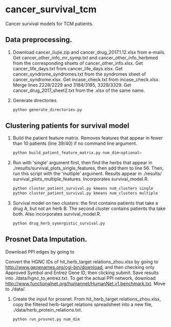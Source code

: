 # cancer_survival_tcm
Cancer survival models for TCM patients.


## Data preprocessing.

1.  Download cancer_liujie.zip and cancer_drug_2017.1.12.xlsx from e-mails.
    Get cancer_other_info_mr_symp.txt and cancer_other_info_herbmed from the
    corresponding shsets of cancer_other_info.xlsx.
    Get cancer_life_days.txt from cancer_life_days.xlsx.
    Get cancer_syndrome_syndromes.txt from the syndromes sheet of cancer_syndrome.xlsx.
    Get incase_check.txt from incase_check.xlsx. Merge lines 2228/2229 and 3184/3185, 3328/3329.
    Get cancer_drug_2017_sheet2.txt from the .xlsx of the same name.

2.  Generate directories.
    
    ```bash
    python generate_directories.py
    ```

## Clustering patients for survival model
1.  Build the patient feature matrix. Removes features that appear in fewer than
    10 patients (line 39/40) if no command line argument.

    ```bash
    python build_patient_feature_matrix.py num_dim<optional>
    ```

2.  Run with 'single' argument first, then find the herbs that appear in
    ./results/survival_plots_single_features, then add them to line 56. Then,
    run this script with the 'multiple' argument. Results appear in ./results/
    survival_plots_multiple_features. Incorporates survival_model.R.

    ```bash
    python cluster_patient_survival.py kmeans num_clusters single
    python cluster_patient_survival.py kmeans num_clusters multiple
    ```

3.  Survival model on two clusters: the first contains patients that take a drug
    A, but not an herb B. The second cluster contains patients tha take both.
    Also incorporates survival_model.R.

    ```bash
    python drug_herb_synergistic_survival.py
    ```

## Prosnet Data Imputation.
Download PPI edges by going to 

Convert the HGNC IDs of hit_herb_target relations_zhou.xlsx by going to
http://www.genenames.org/cgi-bin/download, and then checking only Approved Symbol and Entrez Gene ID, then clicking submit. Save results into ./data/hgnc_to_entrez.txt.
To get the actual PPI network, download http://www.functionalnet.org/humannet/HumanNet.v1.benchmark.txt. Move to ./data/.

1.  Create the input for prosnet. From hit_herb_target relations_zhou.xlsx, 
    copy the filtered herb-target relations spreadsheet into a new file,
    ./data/herb_protein_relations.txt.

    ```bash
    python run_prosnet.py num_dim
    ```